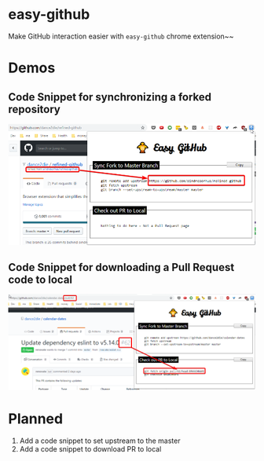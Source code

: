 # easy-github

Make GitHub interaction easier with `easy-github` chrome extension~~

# Demos

## Code Snippet for synchronizing a forked repository

![sync fork demo](./img/demo_syncfork.png)

## Code Snippet for downloading a Pull Request code to local

![demo](./img/demo_localpr.png)

# Planned

1. Add a code snippet to set upstream to the master
1. Add a code snippet to download PR to local